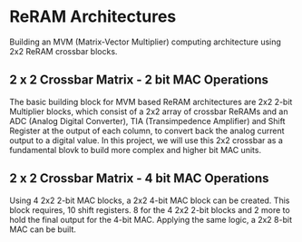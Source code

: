 # ReRAM Architectures

Building an MVM (Matrix-Vector Multiplier) computing architecture using 2x2 ReRAM crossbar blocks.  

## 2 x 2 Crossbar Matrix - 2 bit MAC Operations

The basic building block for MVM based ReRAM architectures are 2x2 2-bit Multiplier blocks, which consist of a 2x2 array of crossbar ReRAMs and an ADC (Analog Digital Converter), TIA (Transimpedence Amplifier) and Shift Register at the output of each column, to convert back the analog current output to a digital value. In this project, we will use this 2x2 crossbar as a fundamental blovk to build more complex and higher bit MAC units. 

## 2 x 2 Crossbar Matrix - 4 bit MAC Operations

Using 4 2x2 2-bit MAC blocks, a 2x2 4-bit MAC block can be created. This block requires, 10 shift registers. 8 for the 4 2x2 2-bit blocks and 2 more to hold the final output for the 4-bit MAC. Applying the same logic, a 2x2 8-bit MAC can be built. 


